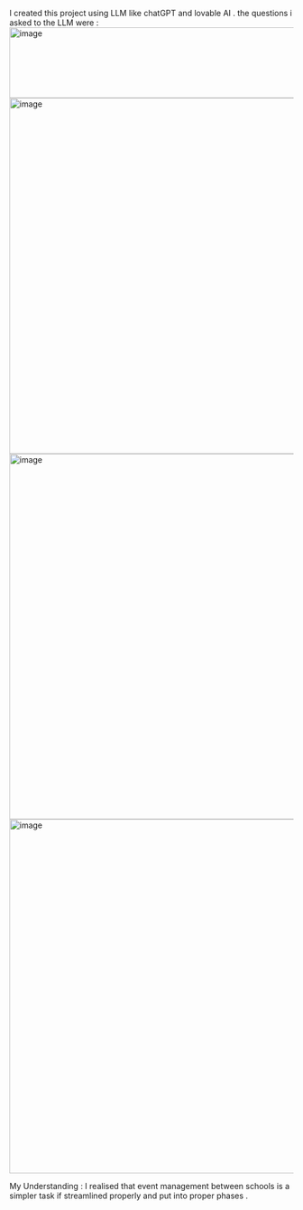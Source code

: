 I created this project using LLM like chatGPT and lovable AI . 
the questions i asked to the LLM were : 
<img width="835" height="125" alt="image" src="https://github.com/user-attachments/assets/2c12947e-9cc1-47e4-aa5b-10354fe89366" />
<img width="1494" height="630" alt="image" src="https://github.com/user-attachments/assets/aa2272a3-9afe-47b5-9c52-fabc7bb563e8" />
<img width="1477" height="647" alt="image" src="https://github.com/user-attachments/assets/1c53d279-5bd2-4c10-972e-228d4426ab08" />
<img width="1423" height="627" alt="image" src="https://github.com/user-attachments/assets/785395ed-9ba9-4163-a207-9caf574191c2" />

My Understanding : I realised that event management between schools is a simpler task if streamlined properly and put into proper phases . 





